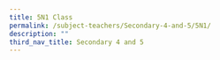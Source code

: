 ```yaml
---
title: 5N1 Class
permalink: /subject-teachers/Secondary-4-and-5/5N1/
description: ""
third_nav_title: Secondary 4 and 5
---
```


